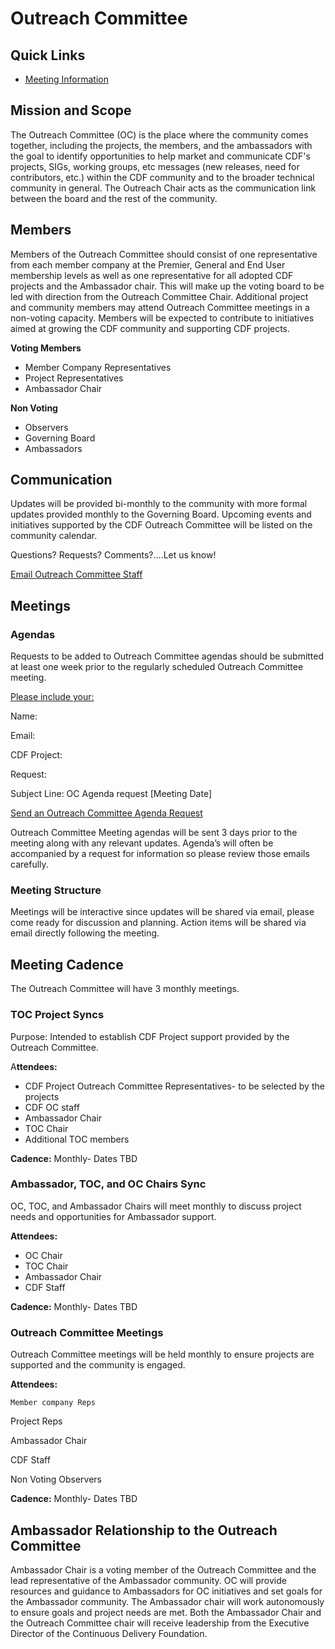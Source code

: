# Outreach Committee

## Quick Links

- [Meeting Information](https://drive.google.com/drive/folders/1woT53eB3FDG7w_gUZgaXkB5Rnbe8-Ncw)


## Mission and Scope

The Outreach Committee (OC) is the place where the community comes together, including the projects, the members, and the ambassadors with the goal to identify opportunities to help market and communicate CDF's projects, SIGs, working groups, etc messages (new releases, need for contributors, etc.) within the CDF community and to the broader technical community in general. The Outreach Chair acts as the communication link between the board and the rest of the community.




## Members

Members of the Outreach Committee should consist of one representative from each member company at the Premier, General and End User membership levels as well as one representative for all adopted CDF projects and the Ambassador chair. This will make up the voting board to be led with direction from the Outreach Committee Chair. Additional project and community members may attend Outreach Committee meetings in a non-voting capacity. Members will be expected to contribute to initiatives aimed at growing the CDF community and supporting CDF projects.

**Voting Members**



* Member Company Representatives
* Project Representatives
* Ambassador Chair

**Non Voting**



* Observers
* Governing Board
* Ambassadors


## Communication

Updates will be provided bi-monthly to the community with more formal updates provided monthly to the Governing Board. Upcoming events and initiatives supported by the CDF Outreach Committee will be listed on the community calendar.

Questions? Requests? Comments?....Let us know! 

[Email Outreach Committee Staff](mailto:outreach@cd.foundation)


## Meetings


### Agendas

Requests to be added to Outreach Committee agendas should be submitted at least one week prior to the regularly scheduled Outreach Committee meeting. 

<span style="text-decoration:underline;">Please include your:</span>

Name:

Email:

CDF Project:

Request:

Subject Line: OC Agenda request [Meeting Date]

[Send an Outreach Committee Agenda Request](mailto:outreach@cd.foundation)

Outreach Committee Meeting agendas will be sent 3 days prior to the meeting along with any relevant updates. Agenda’s will often be accompanied by a request for information so please review those emails carefully.


### Meeting Structure

Meetings will be interactive since updates will be shared via email, please come ready for discussion and planning. Action items will be shared via email directly following the meeting.


## Meeting Cadence

The Outreach Committee will have 3 monthly meetings.


### TOC Project Syncs

Purpose: Intended to establish CDF Project support provided by the Outreach Committee. 

A**ttendees:**



* CDF Project Outreach Committee Representatives- to be selected by the projects
* CDF OC staff
* Ambassador Chair
* TOC Chair
* Additional TOC members

**Cadence:** Monthly- Dates TBD


### Ambassador, TOC, and OC Chairs Sync

OC, TOC, and Ambassador Chairs will meet monthly to discuss project needs and opportunities for Ambassador support.

**Attendees:**



* OC Chair
* TOC Chair
* Ambassador Chair
* CDF Staff

**Cadence:** Monthly- Dates TBD


### Outreach Committee Meetings

Outreach Committee meetings will be held monthly to ensure projects are supported and the community is engaged.

**Attendees:**

	Member company Reps

Project Reps

Ambassador Chair

CDF Staff

Non Voting Observers

**Cadence:** Monthly- Dates TBD


## Ambassador Relationship to the Outreach Committee

Ambassador Chair is a voting member of the Outreach Committee and the lead representative of the Ambassador community. OC will provide resources and guidance to Ambassadors for OC initiatives and set goals for the Ambassador community. The Ambassador chair will work autonomously to ensure goals and project needs are met. Both the Ambassador Chair and the Outreach Committee chair will receive leadership from the Executive Director of the Continuous Delivery Foundation.
